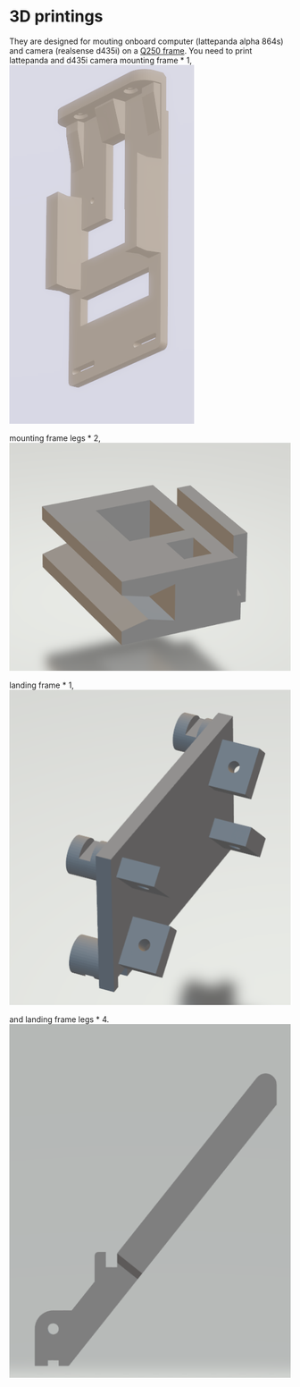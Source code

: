 # 3D printings
They are designed for mouting onboard computer (lattepanda alpha 864s) and camera (realsense d435i) on a [Q250 frame](https://item.taobao.com/item.htm?spm=4168d.1.14.8.35e73dc6tXYjdg&id=520738516076&ns=1&abbucket=14#detail).
You need to print lattepanda and d435i camera mounting frame \* 1,
![image](https://github.com/chenhanpolyu/AutoFly-demo/blob/master/3d-printings/latte_frame.png)

mounting frame legs \* 2, 
![image](https://github.com/chenhanpolyu/AutoFly-demo/blob/master/3d-printings/latte_leg.png)

landing frame \* 1, 
![image](https://github.com/chenhanpolyu/AutoFly-demo/blob/master/3d-printings/landframe.png)

and landing frame legs \* 4.
![image](https://github.com/chenhanpolyu/AutoFly-demo/blob/master/3d-printings/landleg.png)
